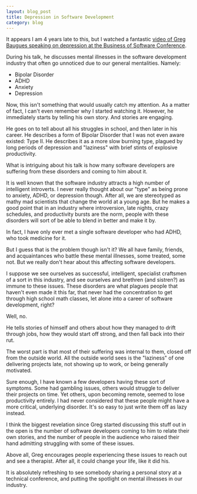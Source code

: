 ```yaml
---
layout: blog_post
title: Depression in Software Development
category: blog
---
```


It appears I am 4 years late to this, but I watched a fantastic [video of Greg Baugues speaking on depression at the Business of Software Conference](http://baugues.com/depression).

During his talk, he discusses mental illnesses in the software development industry that often go unnoticed due to our general mentalities. Namely:

- Bipolar Disorder
- ADHD
- Anxiety
- Depression

Now, this isn't something that would usually catch my attention. As a matter of fact, I can't even remember why I started watching it. However, he immediately starts by telling his own story. And stories are engaging.

He goes on to tell about all his struggles in school, and then later in his career. He describes a form of Bipolar Disorder that I was not even aware existed: Type II. He describes it as a more slow burning type, plagued by long periods of depression and "laziness" with brief stints of explosive productivity.

What is intriguing about his talk is how many software developers are suffering from these disorders and coming to him about it.

It is well known that the software industry attracts a high number of intelligent introverts. I never really thought about our "type" as being prone to anxiety, ADHD, or depression though. After all, we are stereotyped as mathy mad scientists that change the world at a young age. But he makes a good point that in an industry where introversion, late nights, crazy schedules, and productivity bursts are the norm, people with these disorders will sort of be able to blend in better and make it by.

In fact, I have only ever met a single software developer who had ADHD, who took medicine for it.

But I guess that is the problem though isn't it? We all have family, friends, and acquaintances who battle these mental illnesses, some treated, some not. But we really don't hear about this affecting software developers.

I suppose we see ourselves as successful, intelligent, specialist craftsmen of a sort in this industry, and see ourselves and brethren (and sistren?) as immune to these issues. These disorders are what plagues people that haven't even made it this far, that never had the concentration to get through high school math classes, let alone into a career of software development, right?

Well, no.

He tells stories of himself and others about how they managed to drift through jobs, how they would start off strong, and then fall back into their rut.

The worst part is that most of their suffering was internal to them, closed off from the outside world. All the outside world sees is the "laziness" of one delivering projects late, not showing up to work, or being generally motivated.

Sure enough, I have known a few developers having these sort of symptoms. Some had gambling issues, others would struggle to deliver their projects on time. Yet others, upon becoming remote, seemed to lose productivity entirely. I had never considered that these people might have a more critical, underlying disorder. It's so easy to just write them off as lazy instead.

I think the biggest revelation since Greg started discussing this stuff out in the open is the number of software developers coming to him to relate their own stories, and the number of people in the audience who raised their hand admitting struggling with some of these issues.

Above all, Greg encourages people experiencing these issues to reach out and see a therapist. After all, it could change your life, like it did his.

It is absolutely refreshing to see somebody sharing a personal story at a technical conference, and putting the spotlight on mental illnesses in our industry.